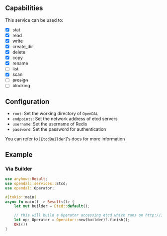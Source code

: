## Capabilities

This service can be used to:

- [x] stat
- [x] read
- [x] write
- [x] create_dir
- [x] delete
- [x] copy
- [x] rename
- [ ] ~~list~~
- [x] scan
- [ ] ~~presign~~
- [ ] blocking

## Configuration

- `root`: Set the working directory of `OpenDAL`
- `endpoints`: Set the network address of etcd servers
- `username`: Set the username of Redis
- `password`: Set the password for authentication

You can refer to [`EtcdBuilder`]'s docs for more information

## Example

### Via Builder

```rust
use anyhow::Result;
use opendal::services::Etcd;
use opendal::Operator;

#[tokio::main]
async fn main() -> Result<()> {
    let mut builder = Etcd::default();

    // this will build a Operator accessing etcd which runs on http://127.0.0.1:2379
    let op: Operator = Operator::new(builder)?.finish();
    Ok(())
}
```
